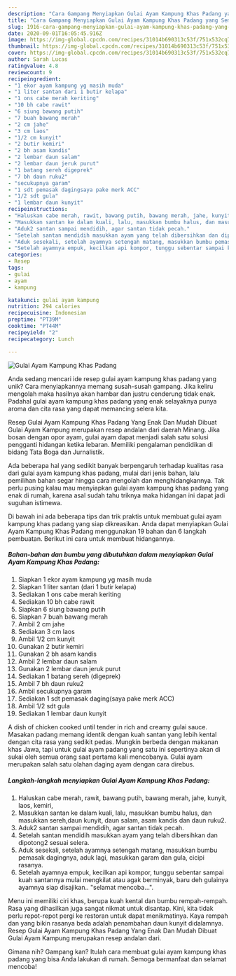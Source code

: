 ```yaml
---
description: "Cara Gampang Menyiapkan Gulai Ayam Kampung Khas Padang yang Sempurna"
title: "Cara Gampang Menyiapkan Gulai Ayam Kampung Khas Padang yang Sempurna"
slug: 1916-cara-gampang-menyiapkan-gulai-ayam-kampung-khas-padang-yang-sempurna
date: 2020-09-01T16:05:45.916Z
image: https://img-global.cpcdn.com/recipes/31014b690313c53f/751x532cq70/gulai-ayam-kampung-khas-padang-foto-resep-utama.jpg
thumbnail: https://img-global.cpcdn.com/recipes/31014b690313c53f/751x532cq70/gulai-ayam-kampung-khas-padang-foto-resep-utama.jpg
cover: https://img-global.cpcdn.com/recipes/31014b690313c53f/751x532cq70/gulai-ayam-kampung-khas-padang-foto-resep-utama.jpg
author: Sarah Lucas
ratingvalue: 4.8
reviewcount: 9
recipeingredient:
- "1 ekor ayam kampung yg masih muda"
- "1 liter santan dari 1 butir kelapa"
- "1 ons cabe merah keriting"
- "10 bh cabe rawit"
- "6 siung bawang putih"
- "7 buah bawang merah"
- "2 cm jahe"
- "3 cm laos"
- "1/2 cm kunyit"
- "2 butir kemiri"
- "2 bh asam kandis"
- "2 lembar daun salam"
- "2 lembar daun jeruk purut"
- "1 batang sereh digeprek"
- "7 bh daun ruku2"
- "secukupnya garam"
- "1 sdt pemasak dagingsaya pake merk ACC"
- "1/2 sdt gula"
- "1 lembar daun kunyit"
recipeinstructions:
- "Haluskan cabe merah, rawit, bawang putih, bawang merah, jahe, kunyit, laos, kemiri,"
- "Masukkan santan ke dalam kuali, lalu, masukkan bumbu halus, dan masukkan sereh,daun kunyit, daun salam, asam kandis dan daun ruku2."
- "Aduk2 santan sampai mendidih, agar santan tidak pecah."
- "Setelah santan mendidih masukkan ayam yang telah dibersihkan dan dipotong2 sesuai selera."
- "Aduk sesekali, setelah ayamnya setengah matang, masukkan bumbu pemasak dagingnya, aduk lagi, masukkan garam dan gula, cicipi rasanya."
- "Setelah ayamnya empuk, kecilkan api kompor, tunggu sebentar sampai kuah santannya mulai mengkilat atau agak berminyak, baru deh gulainya ayamnya siap disajikan.. &#34;selamat mencoba...&#34;."
categories:
- Resep
tags:
- gulai
- ayam
- kampung

katakunci: gulai ayam kampung 
nutrition: 294 calories
recipecuisine: Indonesian
preptime: "PT39M"
cooktime: "PT44M"
recipeyield: "2"
recipecategory: Lunch

---
```



![Gulai Ayam Kampung Khas Padang](https://img-global.cpcdn.com/recipes/31014b690313c53f/751x532cq70/gulai-ayam-kampung-khas-padang-foto-resep-utama.jpg)

Anda sedang mencari ide resep gulai ayam kampung khas padang yang unik? Cara menyiapkannya memang susah-susah gampang. Jika keliru mengolah maka hasilnya akan hambar dan justru cenderung tidak enak. Padahal gulai ayam kampung khas padang yang enak selayaknya punya aroma dan cita rasa yang dapat memancing selera kita.

Resep Gulai Ayam Kampung Khas Padang Yang Enak Dan Mudah Dibuat Gulai Ayam Kampung merupakan resep andalan dari daerah Minang. Jika bosan dengan opor ayam, gulai ayam dapat menjadi salah satu solusi pengganti hidangan ketika lebaran. Memiliki pengalaman pendidikan di bidang Tata Boga dan Jurnalistik.

Ada beberapa hal yang sedikit banyak berpengaruh terhadap kualitas rasa dari gulai ayam kampung khas padang, mulai dari jenis bahan, lalu pemilihan bahan segar hingga cara mengolah dan menghidangkannya. Tak perlu pusing kalau mau menyiapkan gulai ayam kampung khas padang yang enak di rumah, karena asal sudah tahu triknya maka hidangan ini dapat jadi suguhan istimewa.


Di bawah ini ada beberapa tips dan trik praktis untuk membuat gulai ayam kampung khas padang yang siap dikreasikan. Anda dapat menyiapkan Gulai Ayam Kampung Khas Padang menggunakan 19 bahan dan 6 langkah pembuatan. Berikut ini cara untuk membuat hidangannya.

<!--inarticleads1-->

##### Bahan-bahan dan bumbu yang dibutuhkan dalam menyiapkan Gulai Ayam Kampung Khas Padang:

1. Siapkan 1 ekor ayam kampung yg masih muda
1. Siapkan 1 liter santan (dari 1 butir kelapa)
1. Sediakan 1 ons cabe merah keriting
1. Sediakan 10 bh cabe rawit
1. Siapkan 6 siung bawang putih
1. Siapkan 7 buah bawang merah
1. Ambil 2 cm jahe
1. Sediakan 3 cm laos
1. Ambil 1/2 cm kunyit
1. Gunakan 2 butir kemiri
1. Gunakan 2 bh asam kandis
1. Ambil 2 lembar daun salam
1. Gunakan 2 lembar daun jeruk purut
1. Sediakan 1 batang sereh (digeprek)
1. Ambil 7 bh daun ruku2
1. Ambil secukupnya garam
1. Sediakan 1 sdt pemasak daging(saya pake merk ACC)
1. Ambil 1/2 sdt gula
1. Sediakan 1 lembar daun kunyit


A dish of chicken cooked until tender in rich and creamy gulai sauce. Masakan padang memang identik dengan kuah santan yang lebih kental dengan cita rasa yang sedikit pedas. Mungkin berbeda dengan makanan khas Jawa, tapi untuk gulai ayam padang yang satu ini sepertinya akan di sukai oleh semua orang saat pertama kali mencobanya. Gulai ayam merupakan salah satu olahan daging ayam dengan cara direbus. 

<!--inarticleads2-->

##### Langkah-langkah menyiapkan Gulai Ayam Kampung Khas Padang:

1. Haluskan cabe merah, rawit, bawang putih, bawang merah, jahe, kunyit, laos, kemiri,
1. Masukkan santan ke dalam kuali, lalu, masukkan bumbu halus, dan masukkan sereh,daun kunyit, daun salam, asam kandis dan daun ruku2.
1. Aduk2 santan sampai mendidih, agar santan tidak pecah.
1. Setelah santan mendidih masukkan ayam yang telah dibersihkan dan dipotong2 sesuai selera.
1. Aduk sesekali, setelah ayamnya setengah matang, masukkan bumbu pemasak dagingnya, aduk lagi, masukkan garam dan gula, cicipi rasanya.
1. Setelah ayamnya empuk, kecilkan api kompor, tunggu sebentar sampai kuah santannya mulai mengkilat atau agak berminyak, baru deh gulainya ayamnya siap disajikan.. &#34;selamat mencoba...&#34;.


Menu ini memiliki ciri khas, berupa kuah kental dan bumbu rempah-rempah. Rasa yang dihasilkan juga sangat nikmat untuk disantap. Kini, kita tidak perlu repot-repot pergi ke restoran untuk dapat menikmatinya. Kaya rempah dan yang bikin rasanya beda adalah penambahan daun kunyit didalamnya. Resep Gulai Ayam Kampung Khas Padang Yang Enak Dan Mudah Dibuat Gulai Ayam Kampung merupakan resep andalan dari. 

Gimana nih? Gampang kan? Itulah cara membuat gulai ayam kampung khas padang yang bisa Anda lakukan di rumah. Semoga bermanfaat dan selamat mencoba!
